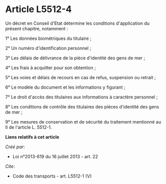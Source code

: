 # Article L5512-4

Un décret en Conseil d'Etat détermine les conditions d'application du présent chapitre, notamment : 

1° Les données biométriques du titulaire ; 

2° Un numéro d'identification personnel ; 

3° Les délais de délivrance de la pièce d'identité des gens de mer ; 

4° Les frais à acquitter pour son obtention ; 

5° Les voies et délais de recours en cas de refus, suspension ou retrait ; 

6° Le modèle du document et les informations y figurant ; 

7° Le droit d'accès des titulaires aux informations à caractère personnel ; 

8° Les conditions de contrôle des titulaires des pièces d'identité des gens de mer ; 

9° Les mesures de conservation et de sécurité du traitement mentionné au II de l'article L. 5512-1.

**Liens relatifs à cet article**

_Créé par_:

  - Loi n°2013-619 du 16 juillet 2013 - art. 22

_Cite_:

  - Code des transports - art. L5512-1 (V)

